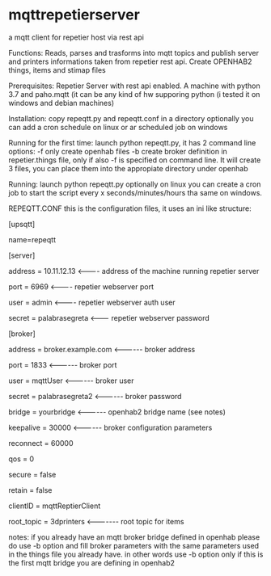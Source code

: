 # mqttrepetierserver
a mqtt client for repetier host via rest api

Functions: Reads, parses and trasforms into mqtt topics and publish server and printers informations taken from repetier rest api. Create OPENHAB2 things, items and stimap files

Prerequisites: Repetier Server with rest api enabled. A machine with python 3.7 and paho.mqtt (it can be any kind of hw supporing python (i tested it on windows and debian machines)

Installation: copy repeqtt.py and repeqtt.conf in a directory optionally you can add a cron schedule on linux or ar scheduled job on windows

Running for the first time: launch python repeqtt.py, it has 2 command line options: -f only create openhab files -b create broker definition in repetier.things file, only if also -f is specified on command line. It will create 3 files, you can place them into the appropiate directory under openhab

Running: launch python repeqtt.py optionally on linux you can create a cron job to start the script every x seconds/minutes/hours tha same on windows.

REPEQTT.CONF this is the configuration files, it uses an ini like structure:

[upsqtt]

name=repeqtt

[server]

address = 10.11.12.13 <---- address of the machine running repetier server

port = 6969 <---- repetier webserver port

user = admin <---- repetier webserver auth user

secret = palabrasegreta <--- repetier webserver password

[broker]

address = broker.example.com <------ broker address

port = 1833 <------ broker port

user = mqttUser <------ broker user

secret = palabrasegreta2 <------ broker password

bridge = yourbridge <------ openhab2 bridge name (see notes)

keepalive = 30000 <------ broker configuration parameters

reconnect = 60000

qos = 0

secure = false

retain = false

clientID = mqttReptierClient

root_topic = 3dprinters <------- root topic for items

notes: if you already have an mqtt broker bridge defined in openhab please do use -b option and fill broker parameters with the same parameters used in the things file you already have. in other words use -b option only if this is the first mqtt bridge you are defining in openhab2
